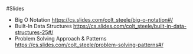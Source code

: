 #Slides
- Big O Notation
https://cs.slides.com/colt_steele/big-o-notation#/
- Built-In Data Structures
https://cs.slides.com/colt_steele/built-in-data-structures-25#/
- Problem Solving Approach & Patterns
https://cs.slides.com/colt_steele/problem-solving-patterns#/

